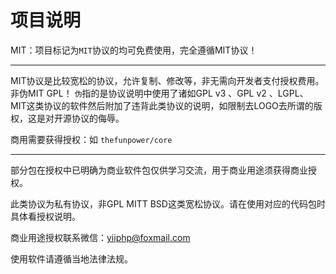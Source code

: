# 项目说明


MIT：项目标记为`MIT`协议的均可免费使用，完全遵循MIT协议！

-------------------------------------------------------

MIT协议是比较宽松的协议，允许复制、修改等，非无需向开发者支付授权费用。
非伪MIT GPL！
`伪`指的是协议说明中使用了诸如GPL v3 、GPL v2 、LGPL、 MIT这类协议的软件然后附加了违背此类协议的说明，如限制去LOGO去所谓的版权，这是对开源协议的侮辱。


商用需要获得授权：如 `thefunpower/core`

-------------------------------------------------------

部分包在授权中已明确为商业软件包仅供学习交流，用于商业用途须获得商业授权。

此类协议为私有协议，非GPL MITT BSD这类宽松协议。请在使用对应的代码包时具体看授权说明。


商业用途授权联系微信：yiiphp@foxmail.com 

使用软件请遵循当地法律法规。



 






